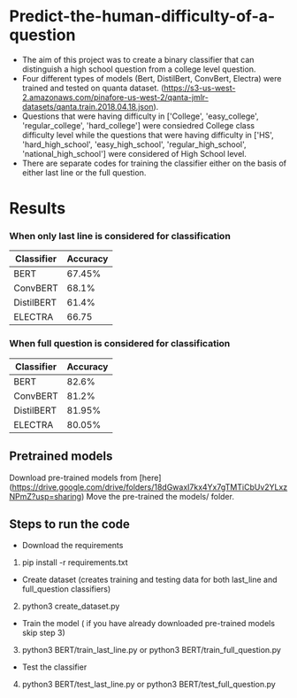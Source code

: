 # Predict-the-human-difficulty-of-a-question

- The aim of this project was to create a binary classifier that can distinguish a high school question from a college level question. 
- Four different types of models (Bert, DistilBert, ConvBert, Electra) were trained and tested on quanta dataset.
(https://s3-us-west-2.amazonaws.com/pinafore-us-west-2/qanta-jmlr-datasets/qanta.train.2018.04.18.json). 
- Questions that were having difficulty in ['College', 'easy_college', 'regular_college', 'hard_college'] were consiedred College class difficulty level while the questions that were having difficulty in ['HS', 'hard_high_school', 'easy_high_school', 'regular_high_school', 'national_high_school'] were considered of High School level.
- There are separate codes for training the classifier either on the basis of either last line or the full question.

# Results

### When only last line is considered for classification

| Classifier | Accuracy|
| --------------------------- | --------------------------- |
| BERT | 67.45% |
| ConvBERT | 68.1% |
| DistilBERT | 61.4% |
| ELECTRA | 66.75 |

### When full question is considered for classification

| Classifier | Accuracy|
| --------------------------- | --------------------------- |
| BERT | 82.6% |
| ConvBERT | 81.2% |
| DistilBERT | 81.95% |
| ELECTRA | 80.05% |

## Pretrained models

Download pre-trained models from [here] (https://drive.google.com/drive/folders/18dGwaxI7kx4Yx7gTMTiCbUv2YLxzNPmZ?usp=sharing)
Move the pre-trained the models/ folder.

## Steps to run the code

- Download the requirements
1. pip install -r requirements.txt

- Create dataset (creates training and testing data for both last_line and full_question classifiers) 
2. python3 create_dataset.py

- Train the model ( if you have already downloaded pre-trained models skip step 3)
3. python3 BERT/train_last_line.py or  python3 BERT/train_full_question.py

- Test the classifier
4. python3 BERT/test_last_line.py or python3 BERT/test_full_question.py
